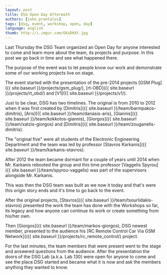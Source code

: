```yaml
---
layout: post
title: DSG Open Day Aftermath
authors: [john_prantalos]
tags: [dsg, event, workshop, open, day]
language: english
thumb: http://i.imgur.com/GKxDHXt.jpg
---
```

Last Thursday the DSG Team organized an Open Day for anyone interested to come
and learn more about the team, its projects and purpose. In this post we go
back in time and see what happened there.

The purpose of the event was to let people know our work and demonstrate some
of our working projects live on stage.

The event started with the presentation of the pre-2014 projects
[GSM Plug]({{ site.baseurl }}/projects/gsm_plug/),
[rt-OBD]({{ site.baseurl }}/projects/rt_obd/) and
[V1]({{ site.baseurl }}/projects/v1/).

Just to be clear, DSG has two timelines. The original is from 2010 to 2012 when
it was first created by [Dimitris]({{ site.baseurl }}/team/barmpakos-dimitris),
[Aris]({{ site.baseurl }}/team/danasis-aris),
[Giannis]({{ site.baseurl }}/team/kokkotos-giannis),
[Giorgos]({{ site.baseurl }}/team/xatzis-giorgos) and
[Dimitris]({{ site.baseurl }}/team/zouganelis-dimitris).

The "original five" were all students of the Electronic Engineering Department
and the team was led by professor
[Stavros Karkanis]({{ site.baseurl }}/team/karkanis-stavros).

After 2012 the team became dormant for a couple of years until 2014 when Mr.
Karkanis rebooted the group and this time professor
[Vaggelis Spyrou]({{ site.baseurl }}/team/spyrou-vaggelis) was part of the
supervisors alongside Mr. Karkanis.

This was then the DSG team was built as we now it today and that's were this
origin story ends and it's time to go back to the event.

After the original projects,
[Stavros]({{ site.baseurl }}/team/tsourlidakis-stavros) presented the work the
team has done with the Workshops so far, its legacy and how anyone can continue
its work or create something from his/her own.

Then [Giorgos]({{ site.baseurl }}/team/markos-giorgos), DSG newest member,
presented to the audience his
[RC Remote Control Car Via GSM Network](({{ site.baseurl }}/projects/rc_remote_control/)
project.

For the last minutes, the team members that were present went to the stage
and answered questions from the audience. After the presentation the doors
of the DSG Lab (a.k.a. Lab 130) were open for anyone to come and see the
place DSG started and became what it is now and ask the members anything they
wanted to know.
